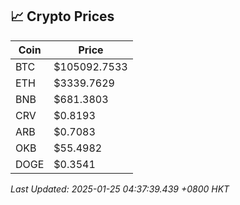 ## 📈 Crypto Prices

| Coin | Price |
| ---- | ----- |
| BTC | $105092.7533 |
| ETH | $3339.7629 |
| BNB | $681.3803 |
| CRV | $0.8193 |
| ARB | $0.7083 |
| OKB | $55.4982 |
| DOGE | $0.3541 |

_Last Updated: 2025-01-25 04:37:39.439 +0800 HKT_